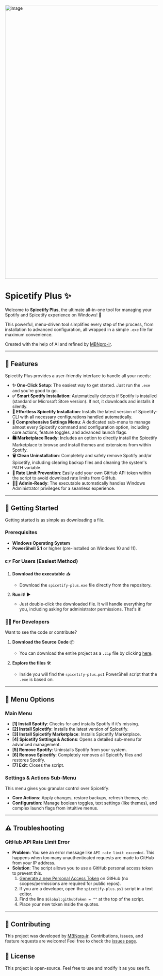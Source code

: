 <img width="1600" height="900" alt="image" src="https://github.com/user-attachments/assets/a868506b-5300-4e39-8256-caf5c2bd2274" />

# Spicetify Plus ✨

Welcome to **Spicetify Plus**, the ultimate all-in-one tool for managing your Spotify and Spicetify experience on Windows! 🚀

This powerful, menu-driven tool simplifies every step of the process, from installation to advanced configuration, all wrapped in a simple `.exe` file for maximum convenience.

Created with the help of AI and refined by [MBNpro-ir](https://github.com/MBNpro-ir).

---

## 🌟 Features

Spicetify Plus provides a user-friendly interface to handle all your needs:

-   **✨ One-Click Setup**: The easiest way to get started. Just run the `.exe` and you're good to go.
-   **✅ Smart Spotify Installation**: Automatically detects if Spotify is installed (standard or Microsoft Store version). If not, it downloads and installs it silently.
-   **🎨 Effortless Spicetify Installation**: Installs the latest version of Spicetify-CLI with all necessary configurations handled automatically.
-   **🔧 Comprehensive Settings Menu**: A dedicated sub-menu to manage almost every Spicetify command and configuration option, including core actions, feature toggles, and advanced launch flags.
-   **🛍️ Marketplace Ready**: Includes an option to directly install the Spicetify Marketplace to browse and install themes and extensions from within Spotify.
-   **🗑️ Clean Uninstallation**: Completely and safely remove Spotify and/or Spicetify, including clearing backup files and cleaning the system's PATH variable.
-   **🔐 Rate Limit Prevention**: Easily add your own GitHub API token within the script to avoid download rate limits from GitHub.
-   **👨‍💻 Admin-Ready**: The executable automatically handles Windows Administrator privileges for a seamless experience.

---

## 🚀 Getting Started

Getting started is as simple as downloading a file.

### Prerequisites

-   **Windows Operating System**
-   **PowerShell 5.1** or higher (pre-installed on Windows 10 and 11).

### 👉 For Users (Easiest Method)

1.  **Download the executable** 📥
    -   Download the `spicetify-plus.exe` file directly from the repository.

2.  **Run it!** ▶️
    -   Just double-click the downloaded file. It will handle everything for you, including asking for administrator permissions. That's it!

### 🧑‍💻 For Developers

Want to see the code or contribute?

1.  **Download the Source Code** 📦
    -   You can download the entire project as a `.zip` file by clicking [here](https://github.com/MBNpro-ir/spicetify-plus/archive/refs/heads/main.zip).

2.  **Explore the files** 🛠️
    -   Inside you will find the `spicetify-plus.ps1` PowerShell script that the `.exe` is based on.

---

## 🔧 Menu Options

### Main Menu
-   **[1] Install Spotify**: Checks for and installs Spotify if it's missing.
-   **[2] Install Spicetify**: Installs the latest version of Spicetify.
-   **[3] Install Spicetify Marketplace**: Installs Spicetify Marketplace.
-   **[4] Spicetify Settings & Actions**: Opens a detailed sub-menu for advanced management.
-   **[5] Remove Spotify**: Uninstalls Spotify from your system.
-   **[6] Remove Spicetify**: Completely removes all Spicetify files and restores Spotify.
-   **[7] Exit**: Closes the script.

### Settings & Actions Sub-Menu
This menu gives you granular control over Spicetify:
-   **Core Actions**: Apply changes, restore backups, refresh themes, etc.
-   **Configuration**: Manage boolean toggles, text settings (like themes), and complex launch flags from intuitive menus.

---

## ⚠️ Troubleshooting

### GitHub API Rate Limit Error

-   **Problem**: You see an error message like `API rate limit exceeded`. This happens when too many unauthenticated requests are made to GitHub from your IP address.
-   **Solution**: The script allows you to use a GitHub personal access token to prevent this.
    1.  [Generate a new Personal Access Token](https://github.com/settings/tokens) on GitHub (no scopes/permissions are required for public repos).
    2.  If you are a developer, open the `spicetify-plus.ps1` script in a text editor.
    3.  Find the line `$Global:githubToken = ""` at the top of the script.
    4.  Place your new token inside the quotes.

---

## 🤝 Contributing

This project was developed by [MBNpro-ir](https://github.com/MBNpro-ir). Contributions, issues, and feature requests are welcome! Feel free to check the [issues page](https://github.com/MBNpro-ir/spicetify-plus/issues).

## 📄 License

This project is open-source. Feel free to use and modify it as you see fit.
